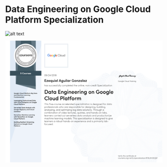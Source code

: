 # Data Engineering on Google Cloud Platform Specialization
![alt text](https://cloud.google.com/_static/5b514b28c7/images/cloud/cloud-logo.svg "Google Cloud")


![Certificate](00-ezequiel-aguilar-gonzalez-data-engineering-on-google-cloud-Platform-specialization.png)
